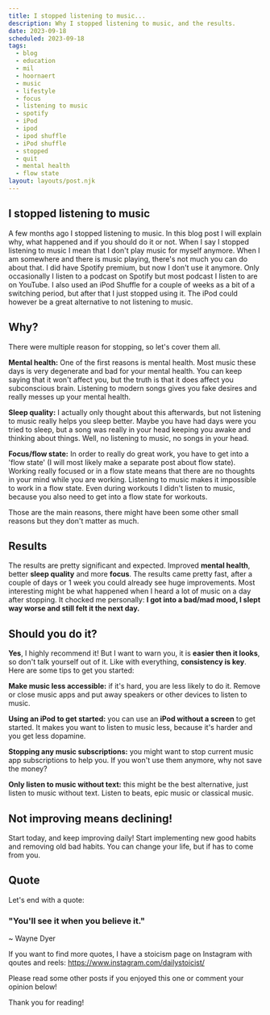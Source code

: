```yaml
---
title: I stopped listening to music...
description: Why I stopped listening to music, and the results.
date: 2023-09-18
scheduled: 2023-09-18
tags:
  - blog
  - education
  - mil
  - hoornaert
  - music
  - lifestyle
  - focus
  - listening to music
  - spotify
  - iPod
  - ipod
  - ipod shuffle
  - iPod shuffle
  - stopped
  - quit
  - mental health
  - flow state
layout: layouts/post.njk
---
```

## I stopped listening to music

A few months ago I stopped listening to music. In this blog post I will explain why, what happened and if you should do it or not. When I say I stopped listening to music I mean that I don't play music for myself anymore. When I am somewhere and there is music playing, there's not much you can do about that. I did have Spotify premium, but now I don't use it anymore. Only occasionally I listen to a podcast on Spotify but most podcast I listen to are on YouTube. I also used an iPod Shuffle for a couple of weeks as a bit of a switching period, but after that I just stopped using it. The iPod could however be a great alternative to not listening to music. 

## Why?

There were multiple reason for stopping, so let's cover them all.

**Mental health:** One of the first reasons is mental health. Most music these days is very degenerate and bad for your mental health. You can keep saying that it won't affect you, but the truth is that it does affect you subconscious brain. Listening to modern songs gives you fake desires and really messes up your mental health.

**Sleep quality:** I actually only thought about this afterwards, but not listening to music really helps you sleep better. Maybe you have had days were you tried to sleep, but a song was really in your head keeping you awake and thinking about things. Well, no listening to music, no songs in your head. 

**Focus/flow state:** In order to really do great work, you have to get into a 'flow state' (I will most likely make a separate post about flow state). Working really focused or in a flow state means that there are no thoughts in your mind while you are working. Listening to music makes it impossible to work in a flow state.
Even during workouts I didn't listen to music, because you also need to get into a flow state for workouts.

Those are the main reasons, there might have been some other small reasons but they don't matter as much. 

## Results

The results are pretty significant and expected. Improved **mental health**, better **sleep quality** and more **focus**. The results came pretty fast, after a couple of days or 1 week you could already see huge improvements. Most interesting might be what happened when I heard a lot of music on a day after stopping. It chocked me personally: **I got into a bad/mad mood, I slept way worse and still felt it the next day.** 

## Should you do it?

**Yes**, I highly recommend it! But I want to warn you, it is **easier then it looks**, so don't talk yourself out of it. Like with everything, **consistency is key**. Here are some tips to get you started:

**Make music less accessible:** if it's hard, you are less likely to do it. Remove or close music apps and put away speakers or other devices to listen to music.

**Using an iPod to get started:** you can use an **iPod  without a screen** to get started. It makes you want to listen to music less, because it's harder and you get less dopamine.

**Stopping any music subscriptions:** you might want to stop current music app subscriptions to help you. If you won't use them anymore, why not save the money?

**Only listen to music without text:** this might be the best alternative, just listen to music without text. Listen to beats, epic music or classical music. 

## Not improving means declining!

Start today, and keep improving daily! Start implementing new good habits and removing old bad habits. You can change your life, but if has to come from you.

## Quote

Let's end with a quote:

### "You'll see it when you believe it."
~ Wayne Dyer

If you want to find more quotes, I have a stoicism page on Instagram with qoutes and reels: https://www.instagram.com/dailystoicist/

Please read some other posts if you enjoyed this one or comment your opinion below!

Thank you for reading!
